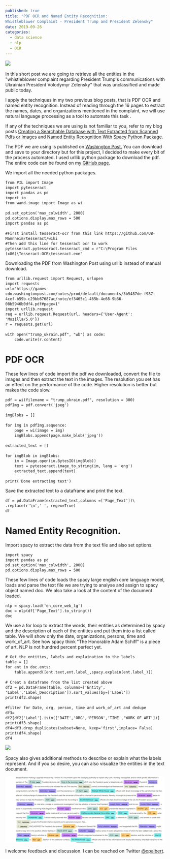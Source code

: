 ```yaml
---
published: true
title: "PDF OCR and Named Entity Recognition: 
Whistleblower Complaint - President Trump and President Zelensky"
date: 2019-09-26
categories:
  - data science
  - nlp
  - OCR
---
```

![](https://imgur.com/9rMrLjl)

In this short post we are going to retrieve all the entities in the "whistleblower complaint regarding President Trump's communications with Ukrainian President Volodymyr Zelensky" that was unclassified and made public today.

I apply the techniques in my two previous blog posts, that is PDF OCR and named entity recognition. Instead of reading through the 16 pages to extract the names, dates, and organizations mentioned in the complaint, we will use natural language processing as a tool to automate this task . 

<!--more-->

If any of the techniques we are using is not familiar to you, refer to my blog posts [Creating a Searchable Database with Text Extracted from Scanned Pdfs or Images](https://opokualbert.com/post.html#ocr) and [Named Entity Recognition With Spacy Python Package](https://opokualbert.com/post.html#spacy_ner).

The PDF we are using is published on [Washington Post.](https://www.washingtonpost.com/context/read-the-whistleblower-complaint-regarding-president-trump-s-communications-with-ukrainian-president-volodymyr-zelensky/4b9e0ca5-3824-467f-b1a3-77f2d4ee16aa/) You can download and save to your directory but for this project, I decided to make every bit of the process automated. I used urllib python package to download the pdf. The entire code can be found on my [GitHub page](https://github.com/opokualbert/PDF-OCR-and-Named-Entity-Recognition).

We import all the needed python packages.

```
from PIL import Image
import pytesseract
import pandas as pd
import io
from wand.image import Image as wi

pd.set_option('max_colwidth', 2000)
pd.options.display.max_rows = 500
import pandas as pd

#First install tesseract-ocr from this link https://github.com/UB-Mannheim/tesseract/wiki
#Then add this line for tesseract ocr to work
pytesseract.pytesseract.tesseract_cmd = r"C:\Program Files (x86)\Tesseract-OCR\tesseract.exe"
```
Downloading the PDF from Washington Post using urllib instead of manual download.  

```
from urllib.request import Request, urlopen 
import requests  
url="https://games-cdn.washingtonpost.com/notes/prod/default/documents/3b5487de-f987-4cef-b59b-c29bb67687ac/note/ef3465c1-465b-4e68-9b36-08b5946b0df4.pdf#page=1"  
import urllib.request  
req = urllib.request.Request(url, headers={'User-Agent': 'Mozilla/5.0'})  
r = requests.get(url)

with open("trump_ukrain.pdf", "wb") as code:
    code.write(r.content)
```
# PDF OCR

These few lines of code import the pdf we downloaded, convert the file to images and then extract the text in the images. The resolution you set has an effect on the performance of the code. Higher resolution is better but makes the code slow.

```
pdf = wi(filename = "trump_ukrain.pdf", resolution = 300)
pdfImg = pdf.convert('jpeg')

imgBlobs = []

for img in pdfImg.sequence:
    page = wi(image = img)
    imgBlobs.append(page.make_blob('jpeg'))

extracted_text = []

for imgBlob in imgBlobs:
    im = Image.open(io.BytesIO(imgBlob))
    text = pytesseract.image_to_string(im, lang = 'eng')
    extracted_text.append(text)

print('Done extracting text')
```

Save the extracted text to a dataframe and print the text.

```
df = pd.DataFrame(extracted_text,columns =['Page_Text'])\
.replace(r'\n',' ', regex=True)
df
```
# Named Entity Recognition.

Import spacy to extract the data from the text file and also set options.

```
import spacy
import pandas as pd
pd.set_option('max_colwidth', 2000)
pd.options.display.max_rows = 500
```
These few lines of code loads the spacy large english core language model, loads and parse the text file we are trying to analyse and assign to spacy object named doc. We also take a look at the content of the document loaded. 

```
nlp = spacy.load('en_core_web_lg')
doc = nlp(df['Page_Text'].to_string())
doc
```

We use a for loop to extract the words, their entities as determined by spacy and the description of each of the entities and put them into a list called table. We will show only the date, organizations, persons, time and work_of_art. See how spacy think "The Honorable Adam Schiff" is a piece of art. NLP is not hundred percent perfect yet.

```
# Get the entities, labels and explaination to the labels
table = []
for ent in doc.ents:
    table.append([ent.text,ent.label_,spacy.explain(ent.label_)])
    
# Creat a dataframe from the list created above
df2 = pd.DataFrame(table, columns=['Entity', 'Label','Label_Description']).sort_values(by=['Label'])
print(df2.shape)

#filter for Date, org, person, time and work_of_art and dedupe
df3= df2[df2['Label'].isin(['DATE','ORG','PERSON','TIME','WORK_OF_ART'])]
print(df3.shape)
df4=df3.drop_duplicates(subset=None, keep='first',inplace= False)
print(df4.shape)
df4
```

![](https://imgur.com/D4Amz4Z)

Spacy also gives additional methods to describe or explain what the labels represent. And if you so desire, you can also visualize the entities in the text document.

![](https://github.com/opokualbert/PDF-OCR-and-Named-Entity-Recognition/blob/master/entity_displacy.JPG)

I welcome feedback and discussion. I can be reached on Twitter [@opalbert](https://twitter.com/opalbert).

